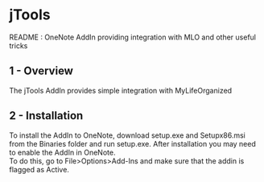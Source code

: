 # jTools
README : OneNote AddIn providing integration with MLO and other useful tricks


## 1 - Overview

The jTools AddIn provides simple integration with MyLifeOrganized


## 2 - Installation

To install the AddIn to OneNote, download setup.exe and Setupx86.msi from the Binaries folder and run setup.exe.  After installation you may need to enable the AddIn in OneNote.  
To do this, go to File>Options>Add-Ins and make sure that the addin is flagged as Active.



